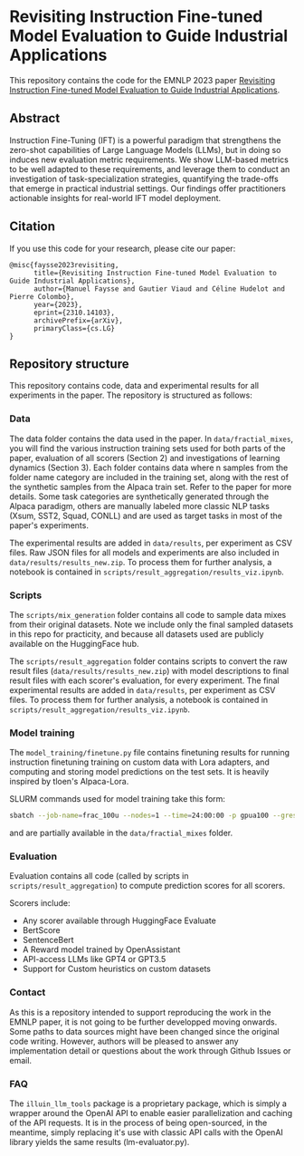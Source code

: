 # Revisiting Instruction Fine-tuned Model Evaluation to Guide Industrial Applications

This repository contains the code for the EMNLP 2023 paper [Revisiting Instruction Fine-tuned Model Evaluation to Guide Industrial Applications](https://arxiv.org/abs/2310.14103).


## Abstract 

Instruction Fine-Tuning (IFT) is a powerful paradigm that strengthens the zero-shot capabilities of Large Language Models (LLMs), but in doing so induces new evaluation metric requirements. We show LLM-based metrics to be well adapted to these requirements, and leverage them to conduct an investigation of task-specialization strategies, quantifying the trade-offs that emerge in practical industrial settings. Our findings offer practitioners actionable insights for real-world IFT model deployment.

## Citation

If you use this code for your research, please cite our paper:

```
@misc{faysse2023revisiting,
      title={Revisiting Instruction Fine-tuned Model Evaluation to Guide Industrial Applications}, 
      author={Manuel Faysse and Gautier Viaud and Céline Hudelot and Pierre Colombo},
      year={2023},
      eprint={2310.14103},
      archivePrefix={arXiv},
      primaryClass={cs.LG}
}
```

## Repository structure

This repository contains code, data and experimental results for all experiments in the paper. 
The repository is structured as follows:

### Data

The data folder contains the data used in the paper.
In `data/fractial_mixes`, you will find the various instruction training sets used for both parts of the paper,
evaluation of all scorers (Section 2) and investigations of learning dynamics (Section 3).
Each folder contains data where n samples from the folder name category are included in the training set, along with the 
rest of the synthetic samples from the Alpaca train set. Refer to the paper for more details.
Some task categories are synthetically generated through the Alpaca paradigm, others are manually labeled more classic
NLP tasks (Xsum, SST2, Squad, CONLL) and are used as target tasks in most of the paper's experiments.

The experimental results are added in `data/results`, per experiment as CSV files.
Raw JSON files for all models and experiments are also included in `data/results/results_new.zip`.
To process them for further analysis, a notebook is contained in `scripts/result_aggregation/results_viz.ipynb`.

### Scripts

The `scripts/mix_generation` folder contains all code to sample data mixes from their original datasets.
Note we include only the final sampled datasets in this repo for practicity, and because all datasets used are publicly available on the HuggingFace hub.


The `scripts/result_aggregation` folder contains scripts to convert the raw result files (`data/results/results_new.zip`) with model descriptions
to final result files with each scorer's evaluation, for every experiment.
The final experimental results are added in `data/results`, per experiment as CSV files.
To process them for further analysis, a notebook is contained in `scripts/result_aggregation/results_viz.ipynb`.

### Model training

The `model_training/finetune.py` file contains finetuning results for running instruction finetuning training on 
custom data with Lora adapters, and computing and storing model predictions on the test sets.
It is heavily inspired by tloen's Alpaca-Lora.

SLURM commands used for model training take this form:
```bash
sbatch --job-name=frac_100u --nodes=1 --time=24:00:00 -p gpua100 --gres=gpu:1 --mem-per-cpu=32G --cpus-per-task=8     --output=frac_100u.out     --error=frac_100u.err     --wrap="python model_training/finetune.py       --train_data_path data/fractial_code/fractial_code_100_train.jsonl      --output_dir models/fractial_code_100       --micro_batch_size 32       --num_epochs 2       --cutoff_len 512       --val_data_path data/fractial_code/fractial_code_1000_validation.jsonl       --test_data_path data/fractial_code/fractial_code_only_test.jsonl"
```
and are partially available in the `data/fractial_mixes` folder.

### Evaluation

Evaluation contains all code (called by scripts in `scripts/result_aggregation`) to compute prediction scores for all scorers.

Scorers include:
- Any scorer available through HuggingFace Evaluate
- BertScore
- SentenceBert
- A Reward model trained by OpenAssistant
- API-access LLMs like GPT4 or GPT3.5
- Support for Custom heuristics on custom datasets

### Contact

As this is a repository intended to support reproducing the work in the EMNLP paper, it is not going
to be further developped moving onwards. Some paths to data sources might have been changed since the original code writing.
However, authors will be pleased to answer any implementation detail or questions about the work through Github Issues or email.


### FAQ

The `illuin_llm_tools` package is a proprietary package, which is simply a wrapper around the OpenAI API to 
enable easier parallelization and caching of the API requests.
It is in the process of being open-sourced, in the meantime, simply replacing it's use with classic API calls with the 
OpenAI library yields the same results (lm-evaluator.py).
